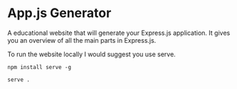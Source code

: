 # App.js Generator

A educational website that will generate your Express.js application. It gives you an overview of all the main parts in Express.js.

To run the website locally I would suggest you use serve.

```shell
npm install serve -g

serve .
```
